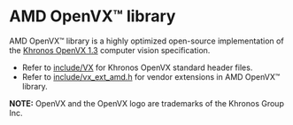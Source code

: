 # AMD OpenVX&trade; library

AMD OpenVX&trade; library is a highly optimized open-source implementation of the [Khronos OpenVX 1.3](https://www.khronos.org/registry/OpenVX/specs/1.3/html/OpenVX_Specification_1_3.html) computer vision specification.


* Refer to [include/VX](include/VX) for Khronos OpenVX standard header files.
* Refer to [include/vx_ext_amd.h](include/vx_ext_amd.h) for vendor extensions in AMD OpenVX&trade; library.

**NOTE:** OpenVX and the OpenVX logo are trademarks of the Khronos Group Inc.
